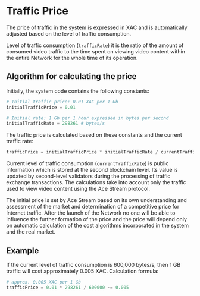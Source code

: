 # Traffic Price

The price of traffic in the system is expressed in XAC and is automatically adjusted based on the level of traffic consumption.

Level of traffic consumption (`trafficRate`) it is the ratio of the amount of consumed video traffic to the time spent on viewing video content within the entire Network for the whole time of its operation.


## Algorithm for calculating the price

Initially, the system code contains the following constants:

```python
# Initial traffic price: 0.01 XAC per 1 Gb
initialTrafficPrice = 0.01

# Initial rate: 1 Gb per 1 hour expressed in bytes per second
initialTrafficRate = 298261 # bytes/s
```

The traffic price is calculated based on these constants and the current traffic rate:

```python
trafficPrice = initialTrafficPrice * initialTrafficRate / currentTrafficRate
```

Current level of traffic consumption (`currentTrafficRate`) is public information which is stored at the second blockchain level. 
Its value is updated by second-level validators during the processing of traffic exchange transactions.
The calculations take into account only the traffic used to view video content using the Ace Stream protocol.

The initial price is set by Ace Stream based on its own understanding and assessment of the market and determination of a competitive price for Internet traffic. After the launch of the Network no one will be able to influence the further formation of the price and the price will depend only on automatic calculation of the cost algorithms incorporated in the system and the real market.


## Example

If the current level of traffic consumption is 600,000 bytes/s, then 1 GB traffic will cost approximately 0.005 XAC. Calculation formula:

```python
# approx. 0.005 XAC per 1 Gb
trafficPrice = 0.01 * 298261 / 600000 ~= 0.005
```
